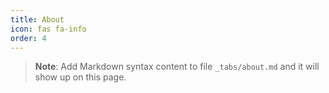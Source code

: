 ```yaml
---
title: About
icon: fas fa-info
order: 4
---
```



> **Note**: Add Markdown syntax content to file `_tabs/about.md` and it will show up on this page.
 